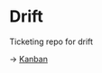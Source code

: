 # Drift
Ticketing repo for drift

-> [Kanban](https://github.com/Programvareverkstedet/Drift/projects/1)
